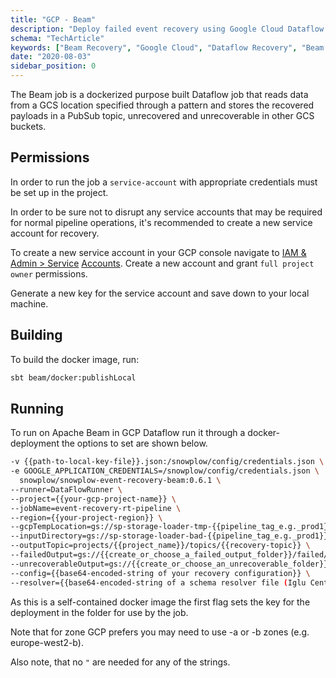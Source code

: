 ```yaml
---
title: "GCP - Beam"
description: "Deploy failed event recovery using Google Cloud Dataflow and Apache Beam for scalable data processing."
schema: "TechArticle"
keywords: ["Beam Recovery", "Google Cloud", "Dataflow Recovery", "Beam Processing", "GCP Pipeline", "Cloud Recovery"]
date: "2020-08-03"
sidebar_position: 0
---
```


The Beam job is a dockerized purpose built Dataflow job that reads data from a GCS location specified through a pattern and stores the recovered payloads in a PubSub topic, unrecovered and unrecoverable in other GCS buckets.

## Permissions

In order to run the job a `service-account` with appropriate credentials must be set up in the project.

In order to be sure not to disrupt any service accounts that may be required for normal pipeline operations, it's recommended to create a new service account for recovery.

To create a new service account in your GCP console navigate to [IAM & Admin > Service](https://console.cloud.google.com/iam-admin/serviceaccounts) [Accounts](https://console.cloud.google.com/iam-admin/serviceaccounts). Create a new account and grant `full project owner` permissions.

Generate a new key for the service account and save down to your local machine.

## Building

To build the docker image, run:

```bash
sbt beam/docker:publishLocal
```

## Running

To run on Apache Beam in GCP Dataflow run it through a docker-deployment the options to set are shown below.

```bash
-v {{path-to-local-key-file}}.json:/snowplow/config/credentials.json \
-e GOOGLE_APPLICATION_CREDENTIALS=/snowplow/config/credentials.json \
  snowplow/snowplow-event-recovery-beam:0.6.1 \
--runner=DataFlowRunner \
--project={{your-gcp-project-name}} \
--jobName=event-recovery-rt-pipeline \
--region={{your-project-region}} \
--gcpTempLocation=gs://sp-storage-loader-tmp-{{pipeline_tag_e.g._prod1}}-{{pipeline_name}}/temp \
--inputDirectory=gs://sp-storage-loader-bad-{{pipeline_tag_e.g._prod1}}-{{project_name}}/partitioned/** \
--outputTopic=projects/{{project_name}}/topics/{{recovery-topic}} \
--failedOutput=gs://{{create_or_choose_a_failed_output_folder}}/failed/ \
--unrecoverableOutput=gs://{{create_or_choose_an_unrecoverable_folder}}/unrecoverable/ \
--config={{base64-encoded-string of your recovery configuration}} \
--resolver={{base64-encoded-string of a schema resolver file (Iglu Central ok for default)}}
```

As this is a self-contained docker image the first flag sets the key for the deployment in the folder for use by the job.

Note that for zone GCP prefers you may need to use -a or -b zones (e.g. europe-west2-b).

Also note, that no `"` are needed for any of the strings.
